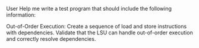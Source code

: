 User
Help me write a test program that should include the following information:

Out-of-Order Execution:
Create a sequence of load and store instructions with dependencies.
Validate that the LSU can handle out-of-order execution and correctly resolve dependencies.

